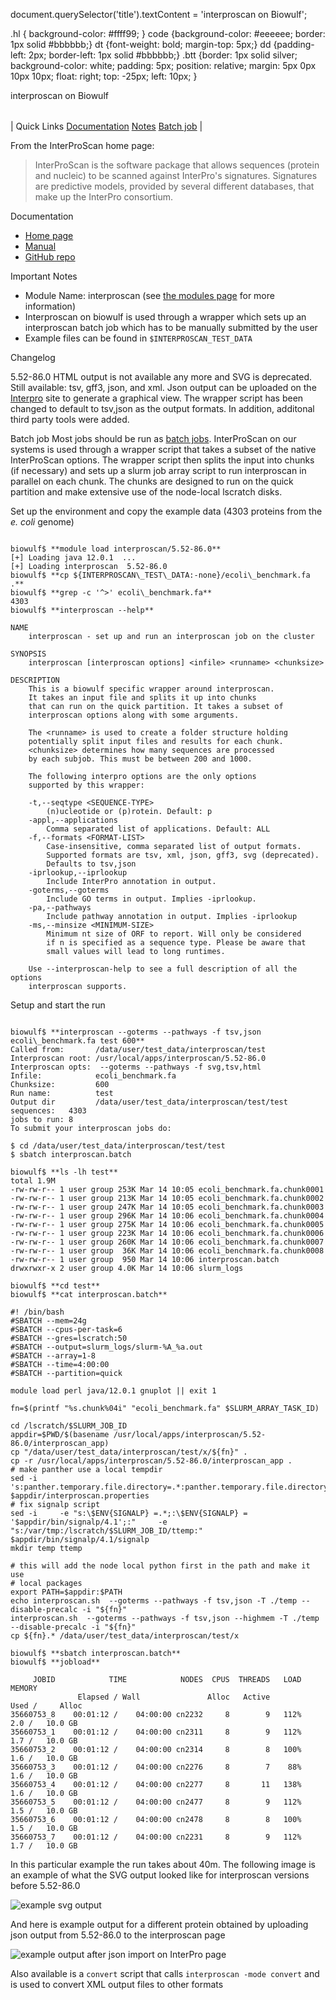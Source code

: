 

document.querySelector('title').textContent = 'interproscan on Biowulf';

 .hl { background-color: #ffff99; }
 code {background-color: #eeeeee; border: 1px solid #bbbbbb;}
 dt {font-weight: bold; margin-top: 5px;}
 dd {padding-left: 2px; border-left: 1px solid #bbbbbb;}
 .btt {border: 1px solid silver;
 background-color: white;
 padding: 5px;
 position: relative;
 margin: 5px 0px 10px 10px;
 float: right;
 top: -25px;
 left: 10px;
 }

interproscan on Biowulf


|  |
| --- |
| 
Quick Links
[Documentation](#doc)
[Notes](#notes)
[Batch job](#sbatch) 
 |



From the InterProScan home page:




>  
>  InterProScan is the software package that allows sequences
>  (protein and nucleic) to be scanned against InterPro's signatures.
>  Signatures are predictive models, provided by several different databases,
>  that make up the InterPro consortium.
> 


Documentation
* [Home page](https://www.ebi.ac.uk/interpro/interproscan.html)
* [Manual](https://interproscan-docs.readthedocs.io/)
* [GitHub repo](https://github.com/ebi-pf-team/interproscan)


Important Notes
* Module Name: interproscan (see [the modules page](/apps/modules.html) for more 
 information)
* Interproscan on biowulf is used through a wrapper which
 sets up an interproscan batch job which has to be manually submitted by the user
* Example files can be found in `$INTERPROSCAN_TEST_DATA`



Changelog

5.52-86.0
HTML output is not available any more and SVG is deprecated. Still available: tsv, gff3, json, and
 xml. Json output can be uploaded on the [Interpro](https://www.ebi.ac.uk/interpro/result/InterProScan/#table) site to generate a graphical view. The wrapper script has been changed to default
 to tsv,json as the output formats. In addition, additonal third party tools were added.


Batch job
Most jobs should be run as [batch jobs](/docs/userguide.html#submit).
InterProScan on our systems is used through a wrapper script that takes a
subset of the native InterProScan options. The wrapper script then splits
the input into chunks (if necessary) and sets up a slurm job array script
to run interproscan in parallel on each chunk. The chunks are designed to
run on the quick partition and make extensive use of the node-local
lscratch disks.


Set up the environment and copy the example data (4303 proteins from
the *e. coli* genome)



```

biowulf$ **module load interproscan/5.52-86.0**
[+] Loading java 12.0.1  ...
[+] Loading interproscan  5.52-86.0
biowulf$ **cp ${INTERPROSCAN\_TEST\_DATA:-none}/ecoli\_benchmark.fa .**
biowulf$ **grep -c '^>' ecoli\_benchmark.fa**
4303
biowulf$ **interproscan --help**

NAME
    interproscan - set up and run an interproscan job on the cluster

SYNOPSIS
    interproscan [interproscan options] <infile> <runname> <chunksize>

DESCRIPTION
    This is a biowulf specific wrapper around interproscan.
    It takes an input file and splits it up into chunks
    that can run on the quick partition. It takes a subset of
    interproscan options along with some arguments.

    The <runname> is used to create a folder structure holding
    potentially split input files and results for each chunk.
    <chunksize> determines how many sequences are processed
    by each subjob. This must be between 200 and 1000.

    The following interpro options are the only options 
    supported by this wrapper:

    -t,--seqtype <SEQUENCE-TYPE>
        (n)ucleotide or (p)rotein. Default: p
    -appl,--applications
        Comma separated list of applications. Default: ALL
    -f,--formats <FORMAT-LIST>
        Case-insensitive, comma separated list of output formats.
        Supported formats are tsv, xml, json, gff3, svg (deprecated).
        Defaults to tsv,json
    -iprlookup,--iprlookup
        Include InterPro annotation in output.
    -goterms,--goterms
        Include GO terms in output. Implies -iprlookup.
    -pa,--pathways
        Include pathway annotation in output. Implies -iprlookup
    -ms,--minsize <MINIMUM-SIZE>
        Minimum nt size of ORF to report. Will only be considered
        if n is specified as a sequence type. Please be aware that
        small values will lead to long runtimes.

    Use --interproscan-help to see a full description of all the options
    interproscan supports.

```

Setup and start the run



```

biowulf$ **interproscan --goterms --pathways -f tsv,json ecoli\_benchmark.fa test 600**
Called from:       /data/user/test_data/interproscan/test
Interproscan root: /usr/local/apps/interproscan/5.52-86.0
Interproscan opts:  --goterms --pathways -f svg,tsv,html
Infile:            ecoli_benchmark.fa
Chunksize:         600
Run name:          test
Output dir         /data/user/test_data/interproscan/test/test
sequences:   4303
jobs to run: 8
To submit your interproscan jobs do:

$ cd /data/user/test_data/interproscan/test/test
$ sbatch interproscan.batch

biowulf$ **ls -lh test**
total 1.9M
-rw-rw-r-- 1 user group 253K Mar 14 10:05 ecoli_benchmark.fa.chunk0001
-rw-rw-r-- 1 user group 213K Mar 14 10:05 ecoli_benchmark.fa.chunk0002
-rw-rw-r-- 1 user group 247K Mar 14 10:05 ecoli_benchmark.fa.chunk0003
-rw-rw-r-- 1 user group 296K Mar 14 10:06 ecoli_benchmark.fa.chunk0004
-rw-rw-r-- 1 user group 275K Mar 14 10:06 ecoli_benchmark.fa.chunk0005
-rw-rw-r-- 1 user group 223K Mar 14 10:06 ecoli_benchmark.fa.chunk0006
-rw-rw-r-- 1 user group 260K Mar 14 10:06 ecoli_benchmark.fa.chunk0007
-rw-rw-r-- 1 user group  36K Mar 14 10:06 ecoli_benchmark.fa.chunk0008
-rw-rw-r-- 1 user group  950 Mar 14 10:06 interproscan.batch
drwxrwxr-x 2 user group 4.0K Mar 14 10:06 slurm_logs

biowulf$ **cd test**
biowulf$ **cat interproscan.batch**

#! /bin/bash
#SBATCH --mem=24g
#SBATCH --cpus-per-task=6
#SBATCH --gres=lscratch:50
#SBATCH --output=slurm_logs/slurm-%A_%a.out
#SBATCH --array=1-8
#SBATCH --time=4:00:00
#SBATCH --partition=quick

module load perl java/12.0.1 gnuplot || exit 1

fn=$(printf "%s.chunk%04i" "ecoli_benchmark.fa" $SLURM_ARRAY_TASK_ID)

cd /lscratch/$SLURM_JOB_ID
appdir=$PWD/$(basename /usr/local/apps/interproscan/5.52-86.0/interproscan_app)
cp "/data/user/test_data/interproscan/test/x/${fn}" .
cp -r /usr/local/apps/interproscan/5.52-86.0/interproscan_app .
# make panther use a local tempdir
sed -i     's:panther.temporary.file.directory=.*:panther.temporary.file.directory=/lscratch/$SLURM_JOB_ID/ttemp:'     $appdir/interproscan.properties
# fix signalp script
sed -i     -e "s:\$ENV{SIGNALP} =.*;:\$ENV{SIGNALP} = '$appdir/bin/signalp/4.1';:"     -e "s:/var/tmp:/lscratch/$SLURM_JOB_ID/ttemp:"     $appdir/bin/signalp/4.1/signalp
mkdir temp ttemp

# this will add the node local python first in the path and make it use
# local packages
export PATH=$appdir:$PATH
echo interproscan.sh  --goterms --pathways -f tsv,json -T ./temp --disable-precalc -i "${fn}"
interproscan.sh  --goterms --pathways -f tsv,json --highmem -T ./temp --disable-precalc -i "${fn}"
cp ${fn}.* /data/user/test_data/interproscan/test/x

biowulf$ **sbatch interproscan.batch**
biowulf$ **jobload**

     JOBID            TIME            NODES  CPUS  THREADS   LOAD       MEMORY
               Elapsed / Wall               Alloc   Active           Used /     Alloc
35660753_8    00:01:12 /    04:00:00 cn2232     8        9   112%     2.0 /   10.0 GB
35660753_1    00:01:12 /    04:00:00 cn2311     8        9   112%     1.7 /   10.0 GB
35660753_2    00:01:12 /    04:00:00 cn2314     8        8   100%     1.6 /   10.0 GB
35660753_3    00:01:12 /    04:00:00 cn2276     8        7    88%     1.6 /   10.0 GB
35660753_4    00:01:12 /    04:00:00 cn2277     8       11   138%     1.6 /   10.0 GB
35660753_5    00:01:12 /    04:00:00 cn2477     8        9   112%     1.5 /   10.0 GB
35660753_6    00:01:12 /    04:00:00 cn2478     8        8   100%     1.5 /   10.0 GB
35660753_7    00:01:12 /    04:00:00 cn2231     8        9   112%     1.7 /   10.0 GB

```

In this particular example the run takes about 40m. The following image is an
example of what the SVG output looked like for interproscan versions before
5.52-86.0



![example svg output](/images/interproscan_fig1.png)

And here is example output for a different protein obtained by uploading json output from 5.52-86.0 to
the interproscan page



![example output after json import on InterPro page](/images/interproscan_fig2.png)

Also available is a `convert` script that calls `interproscan -mode convert` and is
used to convert XML output files to other formats








